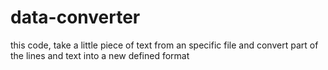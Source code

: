 # data-converter
this code, take a little piece of text from an specific file and convert part of the lines and text into a new defined format
